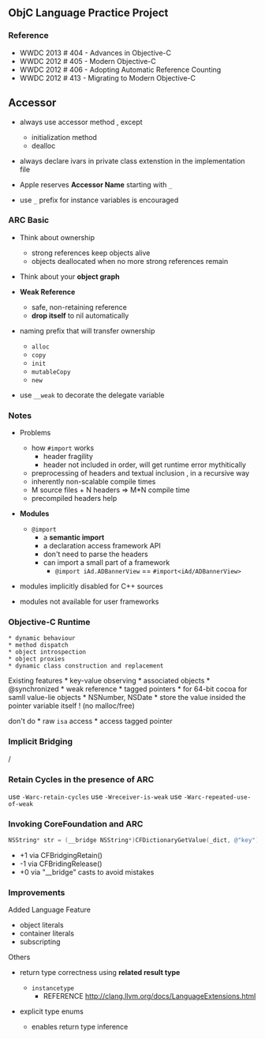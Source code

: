 ## ObjC Language Practice Project


### Reference 

* WWDC 2013 # 404 - Advances in Objective-C
* WWDC 2012 # 405 - Modern Objective-C
* WWDC 2012 # 406 - Adopting Automatic Reference Counting
* WWDC 2012 # 413 - Migrating to Modern Objective-C

## Accessor
* always use accessor method , except
    * initialization method
    * dealloc 
* always declare ivars in private class extenstion in the implementation file

* Apple reserves __Accessor Name__ starting with `_`
* use `_` prefix for instance variables is encouraged

### ARC Basic
* Think about ownership
    * strong references keep objects alive
    * objects deallocated when no more strong references remain
* Think about your __object graph__

* __Weak Reference__
    * safe, non-retaining reference
    * __drop itself__ to nil automatically 


* naming prefix that will transfer ownership
    * `alloc`
    * `copy`
    * `init`
    * `mutableCopy`
    * `new`

* use `__weak` to decorate the delegate variable 

### Notes 


* Problems
    * how  `#import` works
        * header fragility
        * header not included in order, will get runtime error mythitically 
    * preprocessing of headers and textual inclusion , in a recursive way
    * inherently non-scalable compile times 
    * M source files + N headers => M*N compile time 
    * precompiled headers help 

* __Modules__
    *  `@import`
        * a __semantic import__ 
        * a declaration access framework API 
        * don't need to parse the headers 
        * can import a small part of a framework
            * `@import iAd.ADBannerView` == `#import<iAd/ADBannerView>`

* modules implicitly disabled for C++ sources 
* modules not available for user frameworks 



### Objective-C Runtime 
    * dynamic behaviour 
    * method dispatch
    * object introspection
    * object proxies 
    * dynamic class construction and replacement 
    
Existing features
    * key-value observing 
    * associated objects 
    * @synchronized
    * weak reference
    * tagged pointers 
        * for 64-bit cocoa for samll value-lie objects
            * NSNumber, NSDate 
            * store the value insided the pointer variable itself ! (no malloc/free)

don't do 
    * raw `isa` access
    * access tagged pointer 

### Implicit Bridging 
/

### Retain Cycles in the presence of ARC

use `-Warc-retain-cycles`
use `-Wreceiver-is-weak`
use `-Warc-repeated-use-of-weak`

### Invoking CoreFoundation and ARC

```objective-c
NSString* str = (__bridge NSString*)CFDictionaryGetValue(_dict, @"key");
```
* +1 via CFBridgingRetain()
* -1 via CFBridingRelease()
* +0 via "__bridge" casts to avoid mistakes 


### Improvements 

Added Language Feature
* object literals
* container literals 
* subscripting 


Others 
* return type correctness using __related result type__
    * `instancetype`
        * REFERENCE http://clang.llvm.org/docs/LanguageExtensions.html

* explicit type enums 
    * enables return type inference 






